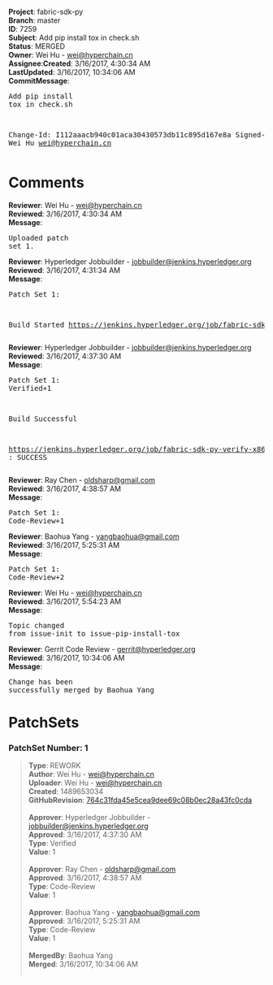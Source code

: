 <strong>Project</strong>: fabric-sdk-py</br><strong>Branch</strong>: master<br><strong>ID</strong>: 7259<br><strong>Subject</strong>: Add pip install tox in check.sh<br><strong>Status</strong>: MERGED<br><strong>Owner</strong>: Wei Hu - wei@hyperchain.cn<br><strong>Assignee</strong>:<strong>Created</strong>: 3/16/2017, 4:30:34 AM<br><strong>LastUpdated</strong>: 3/16/2017, 10:34:06 AM<br><strong>CommitMessage</strong>:<br><pre>Add pip install tox in check.sh

Change-Id: I112aaacb940c01aca30430573db11c895d167e8a
Signed-off-by: Wei Hu <wei@hyperchain.cn>
</pre><h1>Comments</h1><strong>Reviewer</strong>: Wei Hu - wei@hyperchain.cn<br><strong>Reviewed</strong>: 3/16/2017, 4:30:34 AM<br><strong>Message</strong>: <pre>Uploaded patch set 1.</pre><strong>Reviewer</strong>: Hyperledger Jobbuilder - jobbuilder@jenkins.hyperledger.org<br><strong>Reviewed</strong>: 3/16/2017, 4:31:34 AM<br><strong>Message</strong>: <pre>Patch Set 1:

Build Started https://jenkins.hyperledger.org/job/fabric-sdk-py-verify-x86_64/87/</pre><strong>Reviewer</strong>: Hyperledger Jobbuilder - jobbuilder@jenkins.hyperledger.org<br><strong>Reviewed</strong>: 3/16/2017, 4:37:30 AM<br><strong>Message</strong>: <pre>Patch Set 1: Verified+1

Build Successful 

https://jenkins.hyperledger.org/job/fabric-sdk-py-verify-x86_64/87/ : SUCCESS</pre><strong>Reviewer</strong>: Ray Chen - oldsharp@gmail.com<br><strong>Reviewed</strong>: 3/16/2017, 4:38:57 AM<br><strong>Message</strong>: <pre>Patch Set 1: Code-Review+1</pre><strong>Reviewer</strong>: Baohua Yang - yangbaohua@gmail.com<br><strong>Reviewed</strong>: 3/16/2017, 5:25:31 AM<br><strong>Message</strong>: <pre>Patch Set 1: Code-Review+2</pre><strong>Reviewer</strong>: Wei Hu - wei@hyperchain.cn<br><strong>Reviewed</strong>: 3/16/2017, 5:54:23 AM<br><strong>Message</strong>: <pre>Topic changed from issue-init to issue-pip-install-tox</pre><strong>Reviewer</strong>: Gerrit Code Review - gerrit@hyperledger.org<br><strong>Reviewed</strong>: 3/16/2017, 10:34:06 AM<br><strong>Message</strong>: <pre>Change has been successfully merged by Baohua Yang</pre><h1>PatchSets</h1><h3>PatchSet Number: 1</h3><blockquote><strong>Type</strong>: REWORK<br><strong>Author</strong>: Wei Hu - wei@hyperchain.cn<br><strong>Uploader</strong>: Wei Hu - wei@hyperchain.cn<br><strong>Created</strong>: 1489653034<br><strong>GitHubRevision</strong>: [764c31fda45e5cea9dee69c08b0ec28a43fc0cda](https://github.com/hyperledger/fabric-sdk-py/commit/764c31fda45e5cea9dee69c08b0ec28a43fc0cda)<br><br><strong>Approver</strong>: Hyperledger Jobbuilder - jobbuilder@jenkins.hyperledger.org<br><strong>Approved</strong>: 3/16/2017, 4:37:30 AM<br><strong>Type</strong>: Verified<br><strong>Value</strong>: 1<br><br><strong>Approver</strong>: Ray Chen - oldsharp@gmail.com<br><strong>Approved</strong>: 3/16/2017, 4:38:57 AM<br><strong>Type</strong>: Code-Review<br><strong>Value</strong>: 1<br><br><strong>Approver</strong>: Baohua Yang - yangbaohua@gmail.com<br><strong>Approved</strong>: 3/16/2017, 5:25:31 AM<br><strong>Type</strong>: Code-Review<br><strong>Value</strong>: 1<br><br><strong>MergedBy</strong>: Baohua Yang<br><strong>Merged</strong>: 3/16/2017, 10:34:06 AM<br><br></blockquote>